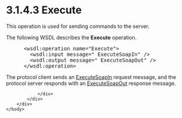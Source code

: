 <html dir="LTR" xmlns:mshelp="http://msdn.microsoft.com/mshelp" xmlns:ddue="http://ddue.schemas.microsoft.com/authoring/2003/5" xmlns:xlink="http://www.w3.org/1999/xlink" xmlns:tool="http://www.microsoft.com/tooltip">
    <head>
        <meta http-equiv="Content-Type" content="text/html; CHARSET=utf-8"></meta>
        <meta name="save" content="history"></meta>
        <title>3.1.4.3 Execute</title>
        <xml>
            <mshelp:toctitle title="3.1.4.3 Execute"></mshelp:toctitle>
            <mshelp:rltitle title="[MS-SSAS]: Execute"></mshelp:rltitle>
            <mshelp:keyword index="A" term="d2b8314d-7a17-4bf1-82c2-db3cd467bc17"></mshelp:keyword>
            <mshelp:attr name="DCSext.ContentType" value="open specification"></mshelp:attr>
            <mshelp:attr name="AssetID" value="d2b8314d-7a17-4bf1-82c2-db3cd467bc17"></mshelp:attr>
            <mshelp:attr name="TopicType" value="kbRef"></mshelp:attr>
            <mshelp:attr name="DCSext.Title" value="[MS-SSAS]: Execute" />
        </xml>
    </head>
    <body>
        <div id="header">
            <h1 class="heading">3.1.4.3 Execute</h1>
        </div>
        <div id="mainSection">
            <div id="mainBody">
                <div id="allHistory" class="saveHistory"></div>
                <div id="sectionSection0" class="section" name="collapseableSection">
                    

<p>This operation is used for sending commands to the server.</p>

<p>The following WSDL describes the <b>Execute</b> operation.</p>

<dl>
<dd>
<div><pre> &lt;wsdl:operation name=&quot;Execute&quot;&gt;
   &lt;wsdl:input message=&quot; ExecuteSoapIn&quot; /&gt;
   &lt;wsdl:output message=&quot; ExecuteSoapOut&quot; /&gt;
 &lt;/wsdl:operation&gt;
</pre></div>
</dd></dl>

<p>The protocol client sends an <a href="f40fabb0-60c8-448d-a7c8-efcdeb053aa7.htm">ExecuteSoapIn</a> request
message, and the protocol server responds with an <a href="9c86ba7d-4d24-4a79-9c0b-2fde441e0342.htm">ExecuteSoapOut</a> response
message.</p>


                </div>
            </div>
        </div>
    </body>
</html>